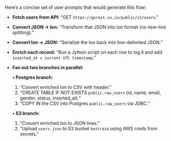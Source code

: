 Here’s a concise set of user prompts that would generate this flow:

* **Fetch users from API:**
  “GET `https://gorest.co.in/public/v2/users`.”

* **Convert JSON → Ion:**
  “Transform that JSON into Ion format (no new-line splitting).”

* **Convert Ion → JSON:**
  “Serialize the Ion back into line-delimited JSON.”

* **Enrich each record:**
  “Run a Jython script on each row to log it and add `inserted_at = current UTC timestamp`.”

* **Fan out two branches in parallel:**

  **• Postgres branch:**

  1. “Convert enriched Ion to CSV with header.”
  2. “CREATE TABLE IF NOT EXISTS `public.raw_users` (id, name, email, gender, status, inserted\_at).”
  3. “COPY IN the CSV into Postgres `public.raw_users` via JDBC.”

  **• S3 branch:**

  1. “Convert enriched Ion to JSON lines.”
  2. “Upload `users.json` to S3 bucket `kestraio` using AWS creds from secrets.”
